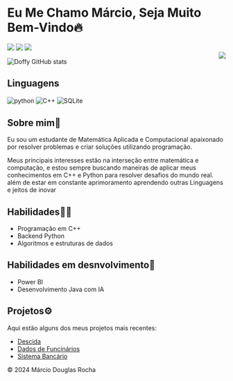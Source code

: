 # Eu Me Chamo Márcio, Seja Muito Bem-Vindo🔥
<div>
  <a href="https://www.linkedin.com/in/m%C3%A1rcio-douglas-rocha-5414b41ba/" target="_blank"><img src="https://img.shields.io/badge/-LinkedIn-%230077B5?style=for-the-badge&logo=linkedin&logoColor=white" target="_blank"></a> 
   <a href="https://instagram.com/douglazz_rocha/" target="_blank"><img src="https://img.shields.io/badge/-Instagram-%23E4405F?style=for-the-badge&logo=instagram&logoColor=white" target="_blank"></a>
  <a href = "mailto:marciodouglasr33@gmail.com"><img src="https://img.shields.io/badge/-Gmail-%23333?style=for-the-badge&logo=gmail&logoColor=white" target="_blank"></a>
 
</div>
    <img
      align="right"
      src="https://github-readme-stats.vercel.app/api/top-langs/?username=doffyrocha&layout=compact&langs_count=10&theme=radical"
    />
  </a>
 </p>

![Doffy GitHub stats](https://github-readme-stats.vercel.app/api?username=doffyrocha&show_icons=true&theme=radical&count_private=true)
## Linguagens  
<div style="display: inline_block">
  <img align="center" alt="python" src="https://img.shields.io/badge/Python-green?style=for-the-badge&logo=python" / 
<div style="display: inline_block">
  <img align="center" alt="C++" src="https://img.shields.io/badge/C%2B%2B-00599C?style=for-the-badge&logo=c%2B%2B&logoColor=white" / 
  <div style="display: inline_block">
  <img align="center" alt="SQLite" src="https://img.shields.io/badge/SQLite-07405E?style=for-the-badge&logo=sqlite&logoColor=white" / 
    <nav>
    <section id="sobre">
       <h2>Sobre mim🥇</h2>
        <p>Eu sou um estudante de Matemática Aplicada e Computacional apaixonado por resolver problemas e criar soluções utilizando programação.</p>
        <p>Meus principais interesses estão na interseção entre matemática e computação, e estou sempre buscando maneiras de aplicar meus conhecimentos em C++ e Python para resolver desafios do mundo real. além de estar em constante aprimoramento aprendendo outras Linguagens e jeitos de inovar</p>
    </section>
    <section id="habilidades">
        <h2>Habilidades💪🏼</h2>
        <ul>
            <li>Programação em C++</li>
            <li>Backend Python</li>
            <li>Algoritmos e estruturas de dados</li>
           </ul>
    </section>
         <h2>Habilidades em desnvolvimento🦾</h2> 
         <ul>
             <li>Power BI</li>
             <li>Desenvolvimento Java com IA</li>
           </ul>
    </section>
    <section id="projetos">
        <h2>Projetos⚙️</h2>
        <p>Aqui estão alguns dos meus projetos mais recentes:</p>
        <ul>
            <li><a href="https://github.com/doffyrocha/Descida.git">Descida</a></li>
            <li><a href="https://github.com/doffyrocha/Banco-de-Funcionarios.git">Dados de Funcinários</a></li>
            <li><a href="https://github.com/doffyrocha/Sistema-Bancario.git">Sistema Bancário</a></li>
        </ul>
    <footer>
        <p>© 2024 Márcio Douglas Rocha</p>
    </footer>
</body>
</html>
